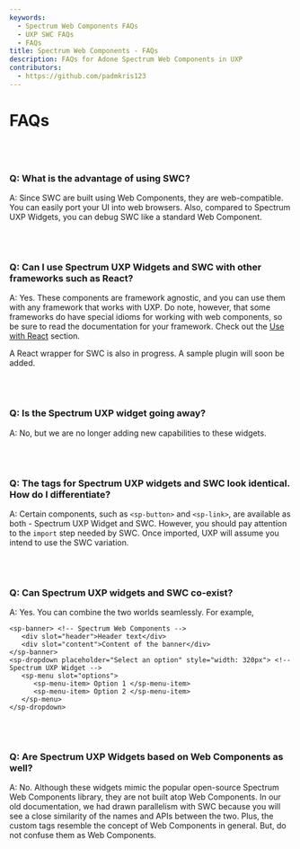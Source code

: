 ```yaml
---
keywords:
  - Spectrum Web Components FAQs
  - UXP SWC FAQs
  - FAQs
title: Spectrum Web Components - FAQs
description: FAQs for Adone Spectrum Web Components in UXP
contributors:
  - https://github.com/padmkris123
---
```


# FAQs

<br></br>

### Q: What is the advantage of using SWC?
A: Since SWC are built using Web Components, they are web-compatible. You can easily port your UI into web browsers.
Also, compared to Spectrum UXP Widgets, you can debug SWC like a standard Web Component.

<br></br>

### Q: Can I use Spectrum UXP Widgets and SWC with other frameworks such as React?
A: Yes. These components are framework agnostic, and you can use them with any framework that works with UXP. Do note, however, that some frameworks do have special idioms for working with web components, so be sure to read the documentation for your framework. Check out the [Use with React](../Spectrum%20UXP%20widgets/Using%20with%20React/) section.

A React wrapper for SWC is also in progress. A sample plugin will soon be added.

<br></br>

### Q: Is the Spectrum UXP widget going away?
A: No, but we are no longer adding new capabilities to these widgets.

<br></br>

### Q: The tags for Spectrum UXP widgets and SWC look identical. How do I differentiate?
A: Certain components, such as `<sp-button>` and `<sp-link>`, are available as both - Spectrum UXP Widget and SWC. However, you should pay attention to the `import` step needed by SWC. Once imported, UXP will assume you intend to use the SWC variation. 

<br></br>

### Q: Can Spectrum UXP widgets and SWC co-exist?
A: Yes. You can combine the two worlds seamlessly. For example,
```
<sp-banner> <!-- Spectrum Web Components -->
   <div slot="header">Header text</div>
   <div slot="content">Content of the banner</div>
</sp-banner>
<sp-dropdown placeholder="Select an option" style="width: 320px"> <!-- Spectrum UXP Widget -->
   <sp-menu slot="options">       
      <sp-menu-item> Option 1 </sp-menu-item>
      <sp-menu-item> Option 2 </sp-menu-item>
   </sp-menu>
</sp-dropdown>
```

<br></br>

### Q: Are Spectrum UXP Widgets based on Web Components as well?
A: No. Although these widgets mimic the popular open-source Spectrum Web Components library, they are not built atop Web Components. In our old documentation, we had drawn parallelism with SWC because you will see a close similarity of the names and APIs between the two. Plus, the custom tags resemble the concept of Web Components in general. But, do not confuse them as Web Components.
